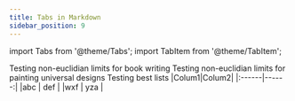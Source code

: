 ```yaml
---
title: Tabs in Markdown
sidebar_position: 9
---
```


import Tabs from '@theme/Tabs';
import TabItem from '@theme/TabItem';

<Tabs>
  <TabItem value="book" label="Book" default>
    Testing non-euclidian limits for book writing
  </TabItem>
  <TabItem value="painting" label="Painting">
    Testing non-euclidian limits for painting universal designs
  </TabItem>
  <TabItem value="music" label="Music">
    Testing best lists
    |Colum1|Colum2|
    |:------|------:|
    |abc   | def  |
    |wxf | yza |
  </TabItem>
</Tabs>